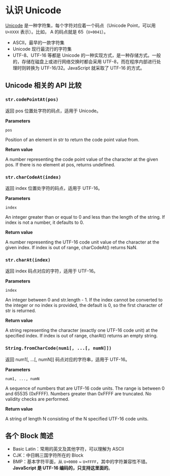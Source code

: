 # 认识 Unicode

[Unicode](http://www.fileformat.info/info/unicode/index.htm) 是一种字符集，每个字符对应着一个码点（Unicode Point，可以用 `U+XXXX` 表示）。比如， A 的码点就是 65（`U+0041`）。

- ASCII，最早的一款字符集
- Unicode 现行最流行的字符集
- UTF-8、UTF-16 等都是 Unicode 的一种实现方式，是一种存储方式。一般的，存储在磁盘上或进行网络交换时都会采用 UTF-8，而在程序内部进行处理时则转换为 UTF-16/32。JavaScript 就采取了 UTF-16 的方式。

## Unicode 相关的 API 比较

### `str.codePointAt(pos)`

返回 pos 位置处字符的码点，适用于 Unicode。

**Parameters**

`pos`

Position of an element in str to return the code point value from.

**Return value**

A number representing the code point value of the character at the given pos. If there is no element at pos, returns undefined.

### `str.charCodeAt(index)`

返回 index 位置处字符的码点，适用于 UTF-16。

**Parameters**

`index`

An integer greater than or equal to 0 and less than the length of the string. If index is not a number, it defaults to 0.

**Return value**

A number representing the UTF-16 code unit value of the character at the given index. If index is out of range, charCodeAt() returns NaN.

### `str.charAt(index)`

返回 index 码点对应的字符，适用于 UTF-16。

**Parameters**

`index`

An integer between 0 and str.length - 1. If the index cannot be converted to the integer or no index is provided, the default is 0, so the first character of str is returned.

**Return value**

A string representing the character (exactly one UTF-16 code unit) at the specified index. If index is out of range, charAt() returns an empty string.

### `String.fromCharCode(num1[, ...[, numN]])`

返回 num1[, ...[, numN]] 码点对应的字符串，适用于 UTF-16。

**Parameters**

`num1, ..., numN`

A sequence of numbers that are UTF-16 code units. The range is between 0 and 65535 (0xFFFF). Numbers greater than 0xFFFF are truncated. No validity checks are performed.

**Return value**

A string of length N consisting of the N specified UTF-16 code units.

## 各个 Block 简述

- Basic Latin：常用的英文及其他字符，可以理解为 ASCII
- CJK：中日韩三国字符所在的 Block
- BMP：基本字符平面，从 `U+0000` ~ `U+FFFF`，其中的字符兼容性不错。**JavaScript 是 UTF-16 编码的，只支持这里面的**。
